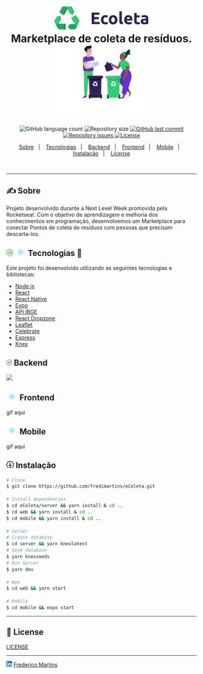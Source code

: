 <h1 align="center">
  <img alt="eColeta Logo" src=".github/Logo.svg" width="250px" />
  <br/>
  Marketplace de coleta de resíduos.
  <br/>
  <img alt="eColeta" src=".github/Logo2.svg" width="250px" />
</h1>

</h1>
<p align="center">
  <img alt="GitHub language count" src="https://img.shields.io/github/languages/count/fredimartins/eColeta">

  <img alt="Repository size" src="https://img.shields.io/github/repo-size/fredimartins/eColeta">

  <a href="https://github.com/fredimartins/eColeta/commits/master">
    <img alt="GitHub last commit" src="https://img.shields.io/github/last-commit/fredimartins/eColeta">
  </a>

  <a href="https://github.com/fredimartins/eColeta/issues">
    <img alt="Repository issues" src="https://img.shields.io/github/issues/fredimartins/eColeta">
  </a>

  <a href="https://github.com/fredimartins/eColeta/blob/master/LICENSE.md">
    <img alt="License" src="https://img.shields.io/github/license/fredimartins/eColeta">
  <a>
</p>

<p align="center">
  <a href="#-sobre">Sobre</a>&nbsp;&nbsp;&nbsp;|&nbsp;&nbsp;&nbsp;
  <a href="#--tecnologias--">Tecnologias</a>&nbsp;&nbsp;&nbsp;|&nbsp;&nbsp;&nbsp;
  <a href="#-backend">Backend</a>&nbsp;&nbsp;&nbsp;|&nbsp;&nbsp;&nbsp;
  <a href="#-frontend">Frontend</a>&nbsp;&nbsp;&nbsp;|&nbsp;&nbsp;&nbsp;
  <a href="#-mobile">Mobile</a>&nbsp;&nbsp;&nbsp;|&nbsp;&nbsp;&nbsp;
  <a href="#-instalação">Instalação</a>&nbsp;&nbsp;&nbsp;|&nbsp;&nbsp;&nbsp;
  <a href="#-license">License</a>
</p>

<br>

---

## ✍ Sobre
Projeto desenvolvido durante a Next Level Week promovida pela Rocketseat.
Com o objetivo de aprendizagem e melhoria dos conhecimentos em programação, desenvolvemos um Marketplace para conectar Pontos de coleta de resíduos com pessoas que precisam descarta-los.


## <img alt="License" src=".github/nodejs-logo.svg" width="17px"> <img alt="License" src=".github/React-icon.svg" width="30px"> Tecnologias  🚀

Este projeto foi desenvolvido utilizando as seguintes tecnologias e bibliotecas:

- [Node.js](https://nodejs.org/en/)
- [React](https://reactjs.org)
- [React Native](https://facebook.github.io/react-native/)
- [Expo](https://expo.io/)
- [API IBGE](https://servicodados.ibge.gov.br/api/docs/localidades?versao=1#api-UFs-estadosGet)
- [React Dropzone](react-dropzone)
- [Leaflet](https://leafletjs.com/examples/quick-start/)
- [Celebrate](https://github.com/arb/celebrate)
- [Express](https://expressjs.com/)
- [Knex](http://knexjs.org/)

## <img alt="License" src=".github/nodejs-logo.svg" width="15px"> Backend
![](.github/backend.gif)

## <img alt="License" src=".github/React-icon.svg" width="30px"> Frontend
gif aqui

## <img alt="License" src=".github/React-icon.svg" width="30px"> Mobile
gif aqui

## <img alt="License" src=".github/install.svg" width="20px"> Instalação
```bash
# Clone
$ git clone https://github.com/fredimartins/eColeta.git

# Install dependencies
$ cd eColeta/server && yarn install & cd ..
$ cd web && yarn install & cd ..
$ cd mobile && yarn install & cd ..

# Server
# Create database
$ cd server && yarn knexlatest
# Seed database
$ yarn knexseeds
# Run Server
$ yarn dev

# Web
$ cd web && yarn start

# Mobile
$ cd mobile && expo start
```
---
## 🧾 License
[LICENSE](LICENSE.md)

---
<img alt="License" src=".github/linkedin.svg" width="15px">  [Frederico Martins](https://www.linkedin.com/in/frederico-martins-32b1297b/)